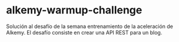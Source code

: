 # alkemy-warmup-challenge
Solución al desafío de la semana entrenamiento de la aceleración de Alkemy.
El desafío consiste en crear una API REST para un blog.
